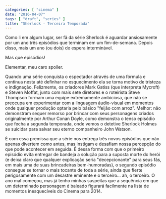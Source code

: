 ```yaml
---
categories: [ "cinema" ]
date: "2016-04-07"
tags: [ "draft", "series" ]
title: "Sherlock - Terceira Temporada"
---
```

Como li em algum lugar, ser fã da série Sherlock é aguardar
ansiosamente por um ano três episódios que terminam em um
fim-de-semana. Depois disso, mais um ano (ou dois) de espera
interminável.

Mas que episódios!

Elementar, meu caro spoiler.

Quando uma série conquista o espectador através de uma fórmula e
continua nesta até definhar no esquecimento ela se torna motivo de
tristeza e indignação. Felizmente, os criadores Mark Gatiss (que
interpreta Mycroft) e Steven Moffat, junto com mais sete diretores e o
roteirista Steve Thompson formam uma equipe extremamente ambiciosa, que
não se preocupa em experimentar com a linguagem áudio-visual em momentos
onde qualquer produção optaria pelo básico "feijão com arroz". Melhor:
não demonstram sequer remorso por brincar com seus personagens criados
originalmente por Arthur Conan Doyle, como demonstra o tenso episódio
que fecha a segunda temporada, onde vemos o detetive Sherlock Holmes se
suicidar para salvar seu eterno companheiro John Watson.

É com essa premissa que a série nos entrega três novos episódios que
não apenas divertem como antes, mas instigam e desafiam nossa percepção
do que pode acontecer em seguida. É dessa forma com que o primeiro
episódio evita entregar de bandeja a solução para a suposta morte do
herói (e deixa claro que qualquer explicação seria "decepcionante" para
seus fãs, em mais uma de suas brincadeiras bem-humoradas), o segundo
episódio consegue se tornar o mais tocante de toda a série, ainda
que flerte perigosamente com um desastre eminente e o terceiro... ah,
o terceiro. O ano mal começou, mas já tenho minhas suspeitas que
a sequência em que um determinado personagem é baleado figurará
facilmente na lista de momentos inesquecíveis do Cinema para 2014.
